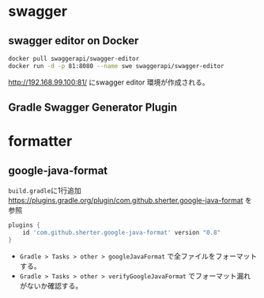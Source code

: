 # swagger

## swagger editor on Docker

```sh
docker pull swaggerapi/swagger-editor
docker run -d -p 81:8080 --name swe swaggerapi/swagger-editor
```

http://192.168.99.100:81/ にswagger editor 環境が作成される。

## Gradle Swagger Generator Plugin

# formatter

## google-java-format

`build.gradle`に1行追加 https://plugins.gradle.org/plugin/com.github.sherter.google-java-format を参照

```groovy
plugins {
	id 'com.github.sherter.google-java-format' version "0.8"
}
```

- `Gradle > Tasks > other > googleJavaFormat` で全ファイルをフォーマットする。
- `Gradle > Tasks > other > verifyGoogleJavaFormat` でフォーマット漏れがないか確認する。


